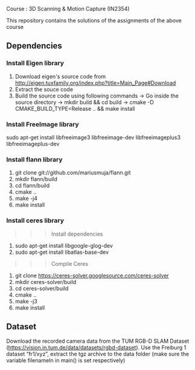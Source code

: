 Course : 3D Scanning & Motion Capture (IN2354)

This repository contains the solutions of the assignments of the above course

## Dependencies

### Install Eigen library

1. Download eigen's source code from http://eigen.tuxfamily.org/index.php?title=Main_Page#Download
2. Extract the souce code
3. Build the source code using following commands 
 -> Go inside the source directory
 -> mkdir build && cd build
 -> cmake -D CMAKE_BUILD_TYPE=Release .. && make install


### Install FreeImage library

sudo apt-get install libfreeimage3 libfreeimage-dev libfreeimageplus3 libfreeimageplus-dev

### Install flann library

1. git clone git://github.com/mariusmuja/flann.git
2. mkdir flann/build
3. cd flann/build
4. cmake ..
5. make -j4
6. make install


### Install ceres library

>>> Install dependencies
1. sudo apt-get install libgoogle-glog-dev
2. sudo apt-get install libatlas-base-dev

>>> Compile Ceres
1. git clone https://ceres-solver.googlesource.com/ceres-solver
2. mkdir ceres-solver/build
3. cd ceres-solver/build
4. cmake ..
5. make -j3
6. make install


## Dataset

Download the recorded camera data from the TUM RGB-D SLAM Dataset
(https://vision.in.tum.de/data/datasets/rgbd-dataset). Use the Freiburg 1 dataset “fr1/xyz”, extract the tgz
archive to the data folder (make sure the variable filenameIn in main() is set respectively)
